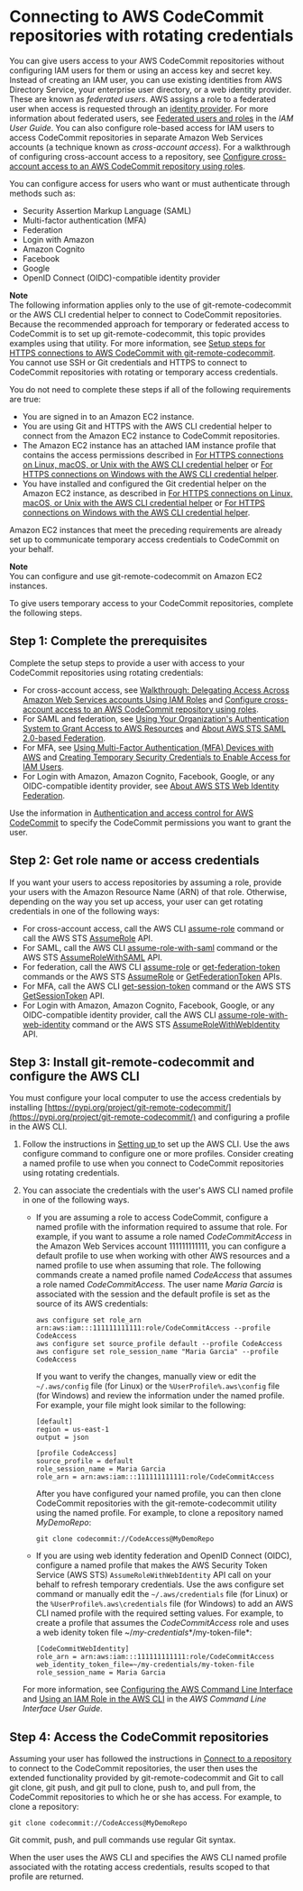 # Connecting to AWS CodeCommit repositories with rotating credentials<a name="temporary-access"></a>

You can give users access to your AWS CodeCommit repositories without configuring IAM users for them or using an access key and secret key\.  Instead of creating an IAM user, you can use existing identities from AWS Directory Service, your enterprise user directory, or a web identity provider\. These are known as *federated users*\. AWS assigns a role to a federated user when access is requested through an [identity provider](https://docs.aws.amazon.com/IAM/latest/UserGuide/id_roles_providers.html)\. For more information about federated users, see [Federated users and roles](https://docs.aws.amazon.com/IAM/latest/UserGuide/introduction_access-management.html#intro-access-roles) in the *IAM User Guide*\. You can also configure role\-based access for IAM users to access CodeCommit repositories in separate Amazon Web Services accounts \(a technique known as *cross\-account access*\)\. For a walkthrough of configuring cross\-account access to a repository, see [Configure cross\-account access to an AWS CodeCommit repository using roles](cross-account.md)\. 

You can configure access for users who want or must authenticate through methods such as:
+ Security Assertion Markup Language \(SAML\)
+ Multi\-factor authentication \(MFA\)
+ Federation
+ Login with Amazon
+ Amazon Cognito
+ Facebook
+ Google
+ OpenID Connect \(OIDC\)\-compatible identity provider

**Note**  
The following information applies only to the use of git\-remote\-codecommit or the AWS CLI credential helper to connect to CodeCommit repositories\. Because the recommended approach for temporary or federated access to CodeCommit is to set up git\-remote\-codecommit, this topic provides examples using that utility\. For more information, see [Setup steps for HTTPS connections to AWS CodeCommit with git\-remote\-codecommit](setting-up-git-remote-codecommit.md)\.   
You cannot use SSH or Git credentials and HTTPS to connect to CodeCommit repositories with rotating or temporary access credentials\. 

You do not need to complete these steps if all of the following requirements are true:
+ You are signed in to an Amazon EC2 instance\.
+ You are using Git and HTTPS with the AWS CLI credential helper to connect from the Amazon EC2 instance to CodeCommit repositories\.
+ The Amazon EC2 instance has an attached IAM instance profile that contains the access permissions described in [For HTTPS connections on Linux, macOS, or Unix with the AWS CLI credential helper](setting-up-https-unixes.md) or [For HTTPS connections on Windows with the AWS CLI credential helper](setting-up-https-windows.md)\.
+ You have installed and configured the Git credential helper on the Amazon EC2 instance, as described in [For HTTPS connections on Linux, macOS, or Unix with the AWS CLI credential helper](setting-up-https-unixes.md) or [For HTTPS connections on Windows with the AWS CLI credential helper](setting-up-https-windows.md)\.

Amazon EC2 instances that meet the preceding requirements are already set up to communicate temporary access credentials to CodeCommit on your behalf\.

**Note**  
You can configure and use git\-remote\-codecommit on Amazon EC2 instances\.

To give users temporary access to your CodeCommit repositories, complete the following steps\.



## Step 1: Complete the prerequisites<a name="temporary-access-prerequisites"></a>

Complete the setup steps to provide a user with access to your CodeCommit repositories using rotating credentials: 
+ For cross\-account access, see [Walkthrough: Delegating Access Across Amazon Web Services accounts Using IAM Roles](https://docs.aws.amazon.com/IAM/latest/UserGuide/roles-walkthrough-crossacct.html) and [Configure cross\-account access to an AWS CodeCommit repository using roles](cross-account.md)\.
+ For SAML and federation, see [ Using Your Organization's Authentication System to Grant Access to AWS Resources](https://docs.aws.amazon.com/STS/latest/UsingSTS/STSUseCases.html#IdentityBrokerApplication) and [About AWS STS SAML 2\.0\-based Federation](https://docs.aws.amazon.com/STS/latest/UsingSTS/CreatingSAML.html)\.
+ For MFA, see [Using Multi\-Factor Authentication \(MFA\) Devices with AWS](https://docs.aws.amazon.com/IAM/latest/UserGuide/Using_ManagingMFA.html) and [Creating Temporary Security Credentials to Enable Access for IAM Users](https://docs.aws.amazon.com/STS/latest/UsingSTS/CreatingSessionTokens.html)\.
+ For Login with Amazon, Amazon Cognito, Facebook, Google, or any OIDC\-compatible identity provider, see [About AWS STS Web Identity Federation](https://docs.aws.amazon.com/STS/latest/UsingSTS/web-identity-federation.html)\.

Use the information in [Authentication and access control for AWS CodeCommit](auth-and-access-control.md) to specify the CodeCommit permissions you want to grant the user\.

## Step 2: Get role name or access credentials<a name="temporary-access-get-credentials"></a>

If you want your users to access repositories by assuming a role, provide your users with the Amazon Resource Name \(ARN\) of that role\. Otherwise, depending on the way you set up access, your user can get rotating credentials in one of the following ways:
+ For cross\-account access, call the AWS CLI [assume\-role](https://docs.aws.amazon.com/cli/latest/reference/sts/assume-role.html) command or call the AWS STS [AssumeRole](https://docs.aws.amazon.com/STS/latest/APIReference/API_AssumeRole.html) API\.
+ For SAML, call the AWS CLI [assume\-role\-with\-saml](https://docs.aws.amazon.com/cli/latest/reference/sts/assume-role-with-saml.html) command or the AWS STS [AssumeRoleWithSAML](https://docs.aws.amazon.com/STS/latest/APIReference/API_AssumeRoleWithSAML.html) API\.
+ For federation, call the AWS CLI [assume\-role](https://docs.aws.amazon.com/cli/latest/reference/sts/assume-role.html) or [get\-federation\-token](https://docs.aws.amazon.com/cli/latest/reference/sts/get-federation-token.html) commands or the AWS STS [AssumeRole](https://docs.aws.amazon.com/STS/latest/APIReference/API_AssumeRole.html) or [GetFederationToken](https://docs.aws.amazon.com/STS/latest/APIReference/API_GetFederationToken.html) APIs\.
+ For MFA, call the AWS CLI [get\-session\-token](https://docs.aws.amazon.com/cli/latest/reference/sts/get-session-token.html) command or the AWS STS [GetSessionToken](https://docs.aws.amazon.com/STS/latest/APIReference/API_GetSessionToken.html) API\.
+ For Login with Amazon, Amazon Cognito, Facebook, Google, or any OIDC\-compatible identity provider, call the AWS CLI [assume\-role\-with\-web\-identity](https://docs.aws.amazon.com/cli/latest/reference/sts/assume-role-with-web-identity.html) command or the AWS STS [AssumeRoleWithWebIdentity](https://docs.aws.amazon.com/STS/latest/APIReference/API_AssumeRoleWithWebIdentity.html) API\.



## Step 3: Install git\-remote\-codecommit and configure the AWS CLI<a name="temporary-access-configure-credentials"></a>

You must configure your local computer to use the access credentials by installing [https://pypi.org/project/git-remote-codecommit/](https://pypi.org/project/git-remote-codecommit/) and configuring a profile in the AWS CLI\.

1. Follow the instructions in [Setting up ](setting-up.md) to set up the AWS CLI\. Use the aws configure command to configure one or more profiles\. Consider creating a named profile to use when you connect to CodeCommit repositories using rotating credentials\.

1. You can associate the credentials with the user's AWS CLI named profile in one of the following ways\. 
   + If you are assuming a role to access CodeCommit, configure a named profile with the information required to assume that role\. For example, if you want to assume a role named *CodeCommitAccess* in the Amazon Web Services account 111111111111, you can configure a default profile to use when working with other AWS resources and a named profile to use when assuming that role\. The following commands create a named profile named *CodeAccess* that assumes a role named *CodeCommitAccess*\. The user name *Maria Garcia* is associated with the session and the default profile is set as the source of its AWS credentials:

     ```
     aws configure set role_arn arn:aws:iam:::111111111111:role/CodeCommitAccess --profile CodeAccess
     aws configure set source_profile default --profile CodeAccess
     aws configure set role_session_name "Maria Garcia" --profile CodeAccess
     ```

     If you want to verify the changes, manually view or edit the `~/.aws/config` file \(for Linux\) or the `%UserProfile%.aws\config` file \(for Windows\) and review the information under the named profile\. For example, your file might look similar to the following:

     ```
     [default]
     region = us-east-1
     output = json
     
     [profile CodeAccess]
     source_profile = default
     role_session_name = Maria Garcia
     role_arn = arn:aws:iam:::111111111111:role/CodeCommitAccess
     ```

      After you have configured your named profile, you can then clone CodeCommit repositories with the git\-remote\-codecommit utility using the named profile\. For example, to clone a repository named *MyDemoRepo*: 

     ```
     git clone codecommit://CodeAccess@MyDemoRepo
     ```
   + If you are using web identity federation and OpenID Connect \(OIDC\), configure a named profile that makes the AWS Security Token Service \(AWS STS\) `AssumeRoleWithWebIdentity` API call on your behalf to refresh temporary credentials\. Use the aws configure set command or manually edit the `~/.aws/credentials` file \(for Linux\) or the `%UserProfile%.aws\credentials` file \(for Windows\) to add an AWS CLI named profile with the required setting values\. For example, to create a profile that assumes the *CodeCommitAccess* role and uses a web idenity token file \~/*my\-credentials**/my\-token\-file*:

     ```
     [CodeCommitWebIdentity]
     role_arn = arn:aws:iam:::111111111111:role/CodeCommitAccess
     web_identity_token_file=~/my-credentials/my-token-file
     role_session_name = Maria Garcia
     ```

   For more information, see [Configuring the AWS Command Line Interface](https://docs.aws.amazon.com/cli/latest/userguide/cli-chap-getting-started.html) and [Using an IAM Role in the AWS CLI](https://docs.aws.amazon.com/cli/latest/userguide/cli-configure-role.html) in the *AWS Command Line Interface User Guide*\.

## Step 4: Access the CodeCommit repositories<a name="temporary-access-use-credentials"></a>

Assuming your user has followed the instructions in [Connect to a repository](how-to-connect.md) to connect to the CodeCommit repositories, the user then uses the extended functionality provided by git\-remote\-codecommit and Git to call git clone, git push, and git pull to clone, push to, and pull from, the CodeCommit repositories to which he or she has access\. For example, to clone a repository:

```
git clone codecommit://CodeAccess@MyDemoRepo
```

Git commit, push, and pull commands use regular Git syntax\. 

When the user uses the AWS CLI and specifies the AWS CLI named profile associated with the rotating access credentials, results scoped to that profile are returned\.

